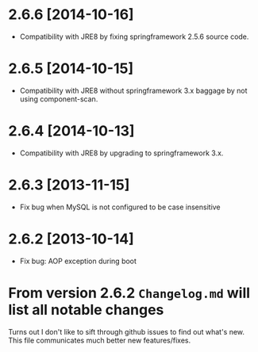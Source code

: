 # 2.6.6 [2014-10-16]
 * Compatibility with JRE8 by fixing springframework 2.5.6 source code.

# 2.6.5 [2014-10-15]
 * Compatibility with JRE8 without springframework 3.x baggage by not using component-scan.

# 2.6.4 [2014-10-13]
 * Compatibility with JRE8 by upgrading to springframework 3.x.

# 2.6.3 [2013-11-15]
 * Fix bug when MySQL is not configured to be case insensitive

# 2.6.2 [2013-10-14]
 * Fix bug: AOP exception during boot

# From version 2.6.2 `Changelog.md` will list all notable changes
Turns out I don't like to sift through github issues to find out what's new.
This file communicates much better new features/fixes.
